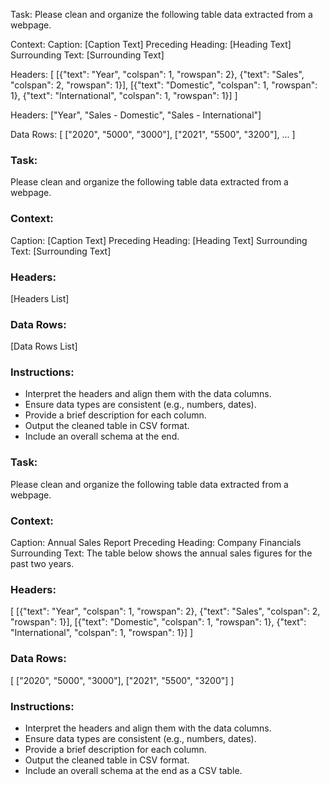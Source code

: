 Task: Please clean and organize the following table data extracted from a webpage.

Context:
Caption: [Caption Text]
Preceding Heading: [Heading Text]
Surrounding Text: [Surrounding Text]

Headers:
[
  [{"text": "Year", "colspan": 1, "rowspan": 2}, {"text": "Sales", "colspan": 2, "rowspan": 1}],
  [{"text": "Domestic", "colspan": 1, "rowspan": 1}, {"text": "International", "colspan": 1, "rowspan": 1}]
]

Headers: ["Year", "Sales - Domestic", "Sales - International"]

Data Rows:
[  ["2020", "5000", "3000"],
  ["2021", "5500", "3200"],
  ...
]


### Task:
Please clean and organize the following table data extracted from a webpage.

### Context:
Caption: [Caption Text]
Preceding Heading: [Heading Text]
Surrounding Text: [Surrounding Text]

### Headers:
[Headers List]

### Data Rows:
[Data Rows List]

### Instructions:
- Interpret the headers and align them with the data columns.
- Ensure data types are consistent (e.g., numbers, dates).
- Provide a brief description for each column.
- Output the cleaned table in CSV format.
- Include an overall schema at the end.



### Task:
Please clean and organize the following table data extracted from a webpage.

### Context:
Caption: Annual Sales Report
Preceding Heading: Company Financials
Surrounding Text: The table below shows the annual sales figures for the past two years.

### Headers:
[
  [{"text": "Year", "colspan": 1, "rowspan": 2}, {"text": "Sales", "colspan": 2, "rowspan": 1}],
  [{"text": "Domestic", "colspan": 1, "rowspan": 1}, {"text": "International", "colspan": 1, "rowspan": 1}]
]

### Data Rows:
[
  ["2020", "5000", "3000"],
  ["2021", "5500", "3200"]
]

### Instructions:
- Interpret the headers and align them with the data columns.
- Ensure data types are consistent (e.g., numbers, dates).
- Provide a brief description for each column.
- Output the cleaned table in CSV format.
- Include an overall schema at the end as a CSV table.
